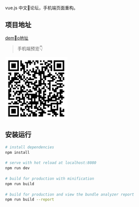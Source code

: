 vue.js 中文论坛，手机端页面重构。

## 项目地址
[demo地址](https://musiky.github.io/vue-community/dist/index.html)

> 手机端预览👇

![code](./static/img/exported_qrcode_image.png)


## 安装运行

``` bash
# install dependencies
npm install

# serve with hot reload at localhost:8080
npm run dev

# build for production with minification
npm run build

# build for production and view the bundle analyzer report
npm run build --report
```




